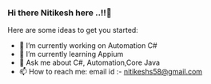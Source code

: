 <!--
[![alt text][1.1]][1]
[![alt text][2.1]][2]
[![alt text][3.1]][3]


<!-- links to social media icons -->
<!-- no need to change these -->

<!-- icons with padding -->

[1.1]: http://i.imgur.com/tXSoThF.png (twitter icon with padding)
[2.1]: http://i.imgur.com/P3YfQoD.png (facebook icon with padding)
[3.1]: http://i.imgur.com/0o48UoR.png (github icon with padding)

<!-- icons without padding -->

 [1.2]: http://i.imgur.com/wWzX9uB.png (twitter icon without padding)
 [2.2]: http://i.imgur.com/fep1W-->
### Hi there Nitikesh here ..!!👋

<!--
**nitikeshs58/nitikeshs58** is a ✨ _special_ ✨ repository because its `README.md` (this file) appears on your GitHub profile.
-->
Here are some ideas to get you started:

- 🔭 I’m currently working on Automation C#
- 🌱 I’m currently learning Appium
- 💬 Ask me about C#, Automation,Core Java
- 📫 How to reach me: email id :- nitikeshs58@gmail.com

